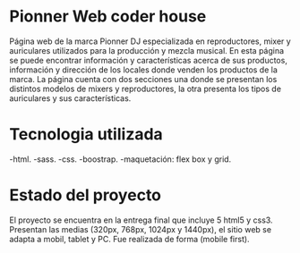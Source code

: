 # Pionner Web coder house
Página web de la marca Pionner DJ especializada en reproductores, mixer y auriculares utilizados para la producción y mezcla musical. En esta página se puede encontrar información y características acerca de sus productos, información y dirección de los locales donde venden los productos de la marca.
La página cuenta con dos secciones una donde se presentan los distintos modelos de mixers y reproductores, la otra presenta los tipos de auriculares y sus características.

# Tecnologia utilizada
-html.
-sass.
-css.
-boostrap.
-maquetación: flex box y grid.

# Estado del proyecto
El proyecto se encuentra en la entrega final que incluye 5 html5 y css3.
Presentan las medias (320px, 768px, 1024px y 1440px), el sitio web se adapta a mobil, tablet y PC.
Fue realizada de forma (mobile first).